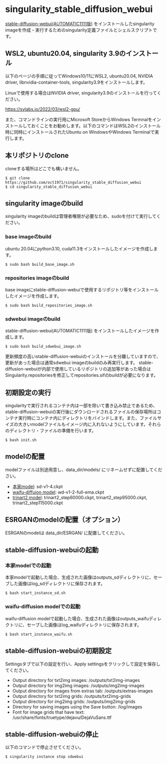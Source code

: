 # singularity_stable_diffusion_webui
[stable-diffusion-webui(AUTOMATIC1111版)](https://github.com/AUTOMATIC1111/stable-diffusion-webui) をインストールしたsingularity imageを作成・実行するためのsingularity定義ファイルとシェルスクリプトです。
## WSL2, ubuntu20.04, singularity 3.9のインストール
以下のページの手順に従ってWindows10/11にWSL2, ubuntu20.04, NVIDIA driver, libnvidia-container-tools, singularity3.9をインストールします。

Linuxで使用する場合はNVIDIA driver, singularity3.9のインストールを行ってください。

https://sylabs.io/2022/03/wsl2-gpu/

また、コマンドラインの実行用にMicrosoft StoreからWindows Termnalをインストールしておくことをお勧めします。以下のコマンドはWSL2のインストール時に同時にインストールされたUbuntu on WindowsやWindows Terminalで実行します。
## 本リポジトリのclone
cloneする場所はどこでも構いません。
```
$ git clone https://github.com/oct1971/singularity_stable_diffusion_webui
$ cd singularity_stable_diffusion_webui
```
## singularity imageのbuild
singularity imageのbuildは管理者権限が必要なため、sudoを付けて実行してください。
### base imageのbuild
ubuntu 20.04にpython3.10, cuda11.3をインストールしたイメージを作成します。
```
$ sudo bash build_base_image.sh
```
### repositories imageのbuild
base imageにstable-diffusion-webuiで使用するリポジトリ等をインストールしたイメージを作成します。
```
$ sudo bash build_repositories_image.sh
```
### sdwebui imageのbuild
stable-diffusion-webui(AUTOMATIC1111版) をインストールしたイメージを作成します。
```
$ sudo bash build_sdwebui_image.sh
```
更新頻度の高いstable-diffusion-webuiのインストールを分離していますので、更新があった場合は通常sdwebui imageのbuildのみ再実行します。
stable-diffusion-webuiが内部で使用しているリポジトリの追加等があった場合はSingularity.repositoriesを修正してrepositories.sifのbuildが必要になります。

## 初期設定の実行
singularityで実行されるコンテナ内は一部を除いて書き込み禁止であるため、stable-diffusion-webuiの実行後にダウンロードされるファイルの保存場所はコンテナ実行時にコンテナ内にディレクトリをバインドします。また、ファイルサイズの大きいmodelファイルもイメージ内に入れないようにしています。それらのディレクトリ・ファイルの準備を行います。
```
$ bash init.sh
```
## modelの配置
modelファイルは別途用意し、data_dir/models/ にリネームせずに配置してください。
- [本家model](https://huggingface.co/CompVis/stable-diffusion-v-1-4-original): sd-v1-4.ckpt
- [waifu-diffuion model](https://huggingface.co/hakurei/waifu-diffusion): wd-v1-2-full-ema.ckpt
- [trinart2 model](https://huggingface.co/naclbit/trinart_stable_diffusion_v2): trinart2_step60000.ckpt, trinart2_step95000.ckpt, trinart2_step115000.ckpt
## ESRGANのmodelの配置（オプション）
ESRGANのmodelは data_dir/ESRGAN/ に配置してください。
## stable-diffusion-webuiの起動
### 本家modelでの起動
本家modelで起動した場合、生成された画像はoutputs_sdディレクトリに、セーブした画像はlog_sdディレクトリに保存されます。
```
$ bash start_instance_sd.sh
```
### waifu-diffusion modelでの起動
waifu-diffusion modelで起動した場合、生成された画像はoutputs_waifuディレクトリに、セーブした画像はlog_waifuディレクトリに保存されます。
```
$ bash start_instance_waifu.sh
```
## stable-diffusion-webuiの初期設定
Settingsタブで以下の設定を行い、Apply settingsをクリックして設定を保存してください。
- Output directory for txt2img images: /outputs/txt2img-images
- Output directory for img2img images: /outputs/img2img-images
- Output directory for images from extras tab: /outputs/extras-images
- Output directory for txt2img grids: /outputs/txt2img-grids
- Output directory for img2img grids: /outputs/img2img-grids
- Directory for saving images using the Save button: /log/images
- Font for image grids that have text: /usr/share/fonts/truetype/dejavu/DejaVuSans.ttf
## stable-diffusion-webuiの停止
以下のコマンドで停止させてください。
```
$ singularity instance stop sdwebui
```
